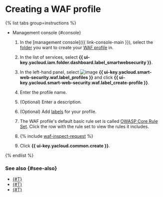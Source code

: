 # Creating a WAF profile

{% list tabs group=instructions %}

- Management console {#console}

  1. In the [management console]({{ link-console-main }}), select the [folder](../../resource-manager/concepts/resources-hierarchy.md#folder) you want to create your [WAF profile](../concepts/waf.md) in.
  1. In the list of services, select **{{ ui-key.yacloud.iam.folder.dashboard.label_smartwebsecurity }}**.
  1. In the left-hand panel, select ![image](../../_assets/smartwebsecurity/waf.svg) **{{ ui-key.yacloud.smart-web-security.waf.label_profiles }}** and click **{{ ui-key.yacloud.smart-web-security.waf.label_create-profile }}**.
  1. Enter the profile name.
  1. (Optional) Enter a description.
  1. (Optional) Add [labels](../../resource-manager/concepts/labels.md) for your profile.
  1. The WAF profile's default basic rule set is called [OWASP Core Rule Set](https://coreruleset.org/). Click the row with the rule set to view the rules it includes.

  1. {% include [waf-inspect-request](../../_includes/smartwebsecurity/waf-inspect-request.md) %}

  1. Click **{{ ui-key.yacloud.common.create }}**.

{% endlist %}

### See also {#see-also}

* [{#T}](rule-add.md)
* [{#T}](profile-update.md)
* [{#T}](waf-profile-delete.md)
